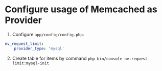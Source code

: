 Configure usage of Memcached as Provider
=============

1) Configure `app/config/config.php`:
```yml
nv_request_limit:
    provider_type: 'mysql'
```

2) Create table for items by command `php bin/console nv:request-limit:mysql-init`
